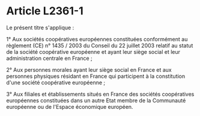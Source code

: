 # Article L2361-1

 

Le présent titre s'applique : 
  
   
1° Aux sociétés coopératives européennes constituées conformément au règlement (CE) n° 1435 / 2003 du Conseil du 22 juillet 2003 relatif au statut de la société coopérative européenne et ayant leur siège social et leur administration centrale en France ; 
  
   
2° Aux personnes morales ayant leur siège social en France et aux personnes physiques résidant en France qui participent à la constitution d'une société coopérative européenne ; 
  
   
3° Aux filiales et établissements situés en France des sociétés coopératives européennes constituées dans un autre Etat membre de la Communauté européenne ou de l'Espace économique européen.